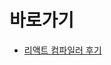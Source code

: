 # 바로가기

- [리액트 컴파일러 후기](https://github.com/p-acid/read-or-inspired/blob/main/2024/react-compiler-review.md)
